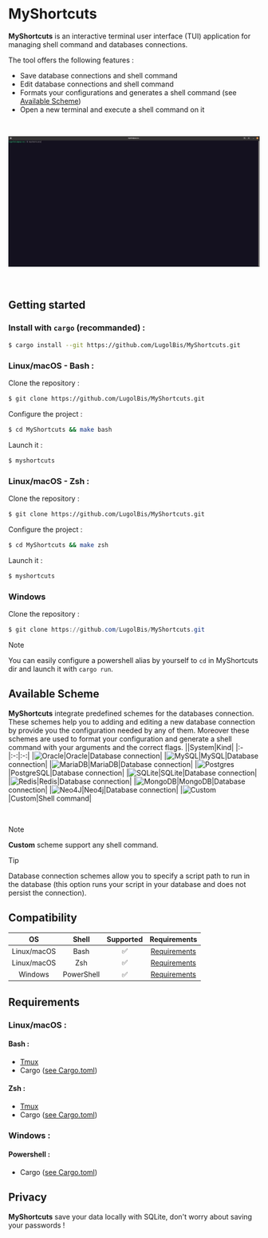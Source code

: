# MyShortcuts

**MyShortcuts** is an interactive terminal user interface (TUI) application for managing shell command and databases connections.

The tool offers the following features :
- Save database connections and shell command
- Edit database connections and shell command
- Formats your configurations and generates a shell command (see [Available Scheme](https://github.com/LugolBis/MyShortcuts/new/main?filename=README.md#available-scheme))
- Open a new terminal and execute a shell command on it
<br>

![Demo](./doc/demo.gif)

<br>

## Getting started

### Install with ```cargo``` (recommanded) :
```Bash
$ cargo install --git https://github.com/LugolBis/MyShortcuts.git
```

### Linux/macOS - Bash :
Clone the repository :
```Bash
$ git clone https://github.com/LugolBis/MyShortcuts.git
```
Configure the project :
```Bash
$ cd MyShortcuts && make bash
```
Launch it :
```Bash
$ myshortcuts
```
### Linux/macOS - Zsh :
Clone the repository :
```Bash
$ git clone https://github.com/LugolBis/MyShortcuts.git
```
Configure the project :
```Bash
$ cd MyShortcuts && make zsh
```
Launch it :
```Bash
$ myshortcuts
```

### Windows
Clone the repository :
```Powershell
$ git clone https://github.com/LugolBis/MyShortcuts.git
```
> [!NOTE]
> You can easily configure a powershell alias by yourself to ```cd``` in MyShortcuts dir and launch it with ```cargo run```.

## Available Scheme
**MyShortcuts** integrate predefined schemes for the databases connection. These schemes help you to adding and editing a new database connection by provide you the configuration needed by any of them.
Moreover these schemes are used to format your configuration and generate a shell command with your arguments and the correct flags.
||System|Kind|
|:-|:-:|:-:|
|![Oracle](https://img.shields.io/badge/Oracle-F80000?style=for-the-badge&logo=oracle&logoColor=white)|Oracle|Database connection|
|![MySQL](https://img.shields.io/badge/mysql-4479A1.svg?style=for-the-badge&logo=mysql&logoColor=white)|MySQL|Database connection|
|![MariaDB](https://img.shields.io/badge/MariaDB-003545?style=for-the-badge&logo=mariadb&logoColor=white)|MariaDB|Database connection|
|![Postgres](https://img.shields.io/badge/postgres-%23316192.svg?style=for-the-badge&logo=postgresql&logoColor=white)|PostgreSQL|Database connection|
|![SQLite](https://img.shields.io/badge/sqlite-%2307405e.svg?style=for-the-badge&logo=sqlite&logoColor=white)|SQLite|Database connection|
|![Redis](https://img.shields.io/badge/redis-%23DD0031.svg?style=for-the-badge&logo=redis&logoColor=white)|Redis|Database connection|
|![MongoDB](https://img.shields.io/badge/MongoDB-%234ea94b.svg?style=for-the-badge&logo=mongodb&logoColor=white)|MongoDB|Database connection|
|![Neo4J](https://img.shields.io/badge/Neo4j-008CC1?style=for-the-badge&logo=neo4j&logoColor=white)|Neo4j|Database connection|
|![Custom](https://img.shields.io/badge/custom-a08021?style=for-the-badge&logo=custom&logoColor=ffcd34)|Custom|Shell command|

<br>

> [!NOTE]
> **Custom** scheme support any shell command.

> [!TIP]
> Database connection schemes allow you to specify a script path to run in the database (this option runs your script in your database and does not persist the connection).

## Compatibility
|OS|Shell|Supported|Requirements|
|:-:|:-:|:-:|:-:|
|Linux/macOS|Bash|✅​|[Requirements](https://github.com/LugolBis/MyShortcuts/edit/main/README.md#Bash-)|
|Linux/macOS|Zsh|✅​|[Requirements](https://github.com/LugolBis/MyShortcuts/edit/main/README.md#zsh-)|
|Windows|PowerShell|✅​|[Requirements](https://github.com/LugolBis/MyShortcuts/edit/main/README.md#powershell-)|

## Requirements
### Linux/macOS :
#### Bash :
- [Tmux](https://github.com/tmux/tmux)
- Cargo ([see Cargo.toml](https://github.com/LugolBis/MyShortcuts/blob/main/Cargo.toml))
#### Zsh :
- [Tmux](https://github.com/tmux/tmux)
- Cargo ([see Cargo.toml](https://github.com/LugolBis/MyShortcuts/blob/main/Cargo.toml))

### Windows :
#### Powershell :
- Cargo ([see Cargo.toml](https://github.com/LugolBis/MyShortcuts/blob/main/Cargo.toml))

## Privacy
**MyShortcuts** save your data locally with SQLite, don't worry about saving your passwords !
